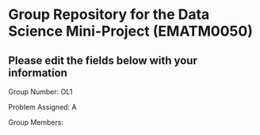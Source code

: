 # Group Repository for the Data Science Mini-Project (EMATM0050)

## Please edit the fields below with your information
Group Number: OL1

Problem Assigned: A

Group Members:

